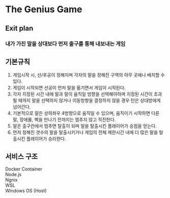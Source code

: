 # The Genius Game

## Exit plan
### 내가 가진 말을 상대보다 먼저 출구를 통해 내보내는 게임

## 기본규칙
1) 게임시작 시, 선/후공이 정해지며 각자의 말을 정해진 구역의 아무 곳에나 배치할 수 있다. <br>
2) 게임이 시작되면 선공이 먼저 말을 옮기면서 게임이 시작된다. <br>
3) 각자 지정된 시간 내에 말과 말이 움직일 방향을 선택해야하며 지정된 시간이 초과될 때까지 말을 선택하지 않거나 이동방향을 결정하지 않을 경우 턴은 상대방에게 넘어간다. <br>
4) 기본적으로 말은 상하좌우 4방향으로 움직일 수 있으며, 움직이기 시작하면 다른 말, 장애물, 벽을 만나기 전까지는 멈추지 않고 직진한다. <br>
5) 말은 출구칸에서 멈추면 탈출이 되며 말을 탈출시킨 플레이어가 승점을 얻는다. <br>
6) 먼저 정해진 갯수의 말을 탈출시키거나 게임의 전체 제한시간 내에 더 많은 말을 탈출시킨 플레이어가 승리한다. <br>

## 서비스 구조

Docker Container <br>
Node.js <br>
Ngnix <br>
WSL<br>
Windows OS (Host)  <br>


